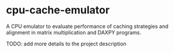 # cpu-cache-emulator

A CPU emulator to evaluate performance of caching strategies and alignment in matrix multiplication and DAXPY programs.

TODO: add more details to the project description
